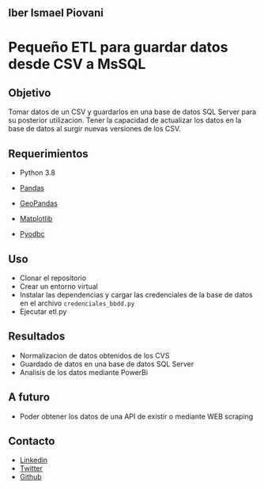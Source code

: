 ## Iber Ismael Piovani

# Pequeño ETL para guardar datos desde CSV a MsSQL

## Objetivo

Tomar datos de un CSV y guardarlos en una base de datos SQL Server para su posterior utilizacion.
Tener la capacidad de actualizar los datos en la base de datos al surgir nuevas versiones de los CSV.

## Requerimientos

- Python 3.8

- [Pandas](https://pandas.pydata.org/docs/)
- [GeoPandas](https://geopandas.org/)
- [Matplotlib](https://matplotlib.org/)
- [Pyodbc](https://pypi.org/project/pyodbc/)

## Uso

- Clonar el repositorio
- Crear un entorno virtual
- Instalar las dependencias y cargar las credenciales de la base de datos en el archivo `credenciales_bbdd.py`
- Ejecutar etl.py

## Resultados

- Normalizacion de datos obtenidos de los CVS
- Guardado de datos en una base de datos SQL Server
- Analisis de los datos mediante PowerBi

## A futuro

- Poder obtener los datos de una API de existir o mediante WEB scraping

## Contacto

- [Linkedin](https://www.linkedin.com/in/iber-ismael-piovani-8b35bbba/)
- [Twitter](https://twitter.com/laimas)
- [Github](https://github.com/Vosinepi)
